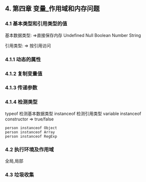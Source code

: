 ## 4. 第四章 变量\_作用域和内存问题

### 4.1 基本类型和引用类型的值

基本数据类型: =>直接保存内存
Undefined
Null
Boolean
Number
String

引用类型: => 按引用访问

### 4.1.1 动态的属性

### 4.1.2 复制变量值

### 4.1.3 传递参数

### 4.1.4 检测类型

typeof 检测基本数据类型
instanceof 检测引用类型
variable instanceof constructor => true/false

```
person instanceof Object
person instanceof Array
person instanceof RegExp
```
### 4.2 执行环境及作用域
全局,局部

### 4.3 垃圾收集